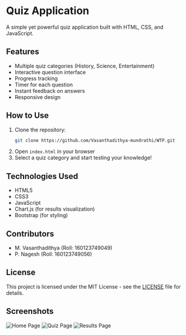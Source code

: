 # Quiz Application



A simple yet powerful quiz application built with HTML, CSS, and JavaScript.

## Features

- Multiple quiz categories (History, Science, Entertainment)
- Interactive question interface
- Progress tracking
- Timer for each question
- Instant feedback on answers
- Responsive design

## How to Use

1. Clone the repository:
   ```bash
   git clone https://github.com/Vasanthadithya-mundrathi/WTP.git
   ```
2. Open `index.html` in your browser
3. Select a quiz category and start testing your knowledge!

## Technologies Used

- HTML5
- CSS3
- JavaScript
- Chart.js (for results visualization)
- Bootstrap (for styling)

## Contributors

- M. Vasanthadithya (Roll: 160123749049)
- P. Nagesh (Roll: 160123749056)

## License

This project is licensed under the MIT License - see the [LICENSE](LICENSE) file for details.

## Screenshots

![Home Page](screenshots/home.png)
![Quiz Page](screenshots/quiz.png)
![Results Page](screenshots/results.png)
